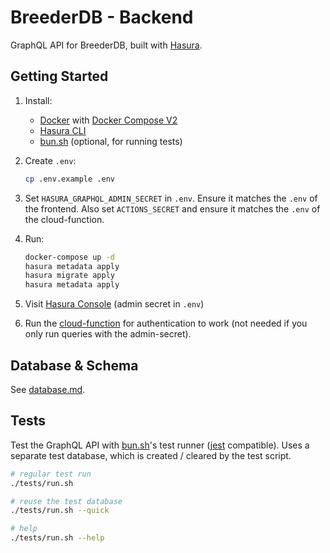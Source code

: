 # BreederDB - Backend

GraphQL API for BreederDB, built with [Hasura](https://hasura.io/docs/latest).

## Getting Started

1. Install:

   - [Docker](https://www.docker.com/) with [Docker
     Compose V2](https://docs.docker.com/compose/)
   - [Hasura CLI](https://hasura.io/docs/latest/hasura-cli/install-hasura-cli/)
   - [bun.sh](https://bun.sh/) (optional, for running tests)

1. Create `.env`:

   ```bash
   cp .env.example .env
   ```

1. Set `HASURA_GRAPHQL_ADMIN_SECRET` in `.env`. Ensure it matches the `.env` of the frontend. Also set `ACTIONS_SECRET` and ensure it matches the `.env` of the cloud-function.

1. Run:

   ```bash
   docker-compose up -d
   hasura metadata apply
   hasura migrate apply
   hasura metadata apply
   ```

1. Visit [Hasura Console](http://localhost:8080/console) (admin secret in `.env`)

1. Run the [cloud-function](../cloud-function/README.md) for authentication to work (not needed if you only run queries with the admin-secret).

## Database & Schema

See [database.md](./docs/database.md).

## Tests

Test the GraphQL API with [bun.sh](https://bun.sh/)'s test runner
([jest](https://jestjs.io/) compatible). Uses a separate test database, which is
created / cleared by the test script.

```bash
# regular test run
./tests/run.sh

# reuse the test database
./tests/run.sh --quick

# help
./tests/run.sh --help
```
